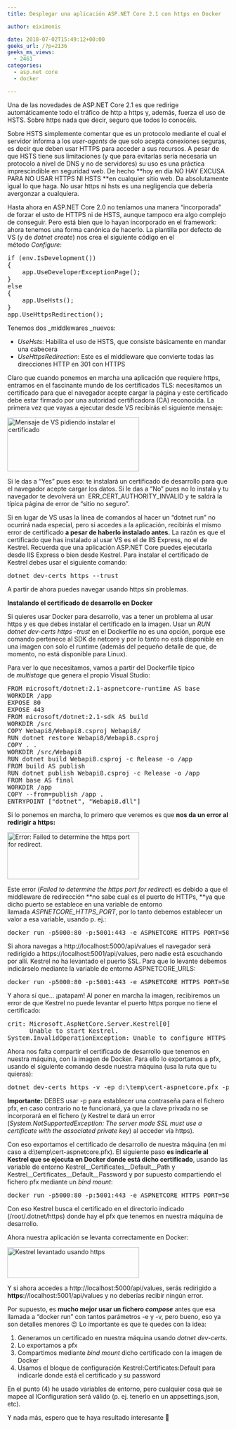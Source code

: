 ```yaml
---
title: Desplegar una aplicación ASP.NET Core 2.1 con https en Docker

author: eiximenis

date: 2018-07-02T15:49:12+00:00
geeks_url: /?p=2136
geeks_ms_views:
  - 2461
categories:
  - asp.net core
  - docker

---
```

Una de las novedades de ASP.NET Core 2.1 es que redirige automáticamente todo el tráfico de http a https y, además, fuerza el uso de HSTS. Sobre https nada que decir, seguro que todos lo conocéis.
  
Sobre HSTS simplemente comentar que es un protocolo mediante el cual el servidor informa a los _user-agents_ de que solo acepta conexiones seguras, es decir que deben usar HTTPS para acceder a sus recursos. A pesar de que HSTS tiene sus limitaciones (y que para evitarlas sería necesaria un protocolo a nivel de DNS y no de servidores) su uso es una práctica imprescindible en seguridad web. De hecho **hoy en día NO HAY EXCUSA PARA NO USAR HTTPS NI HSTS **en cualquier sitio web. Da absolutamente igual lo que haga. No usar https ni hsts es una negligencia que debería avergonzar a cualquiera.
  
<!--more-->


  
Hasta ahora en ASP.NET Core 2.0 no teníamos una manera &#8220;incorporada&#8221; de forzar el usto de HTTPS ni de HSTS, aunque tampoco era algo complejo de conseguir. Pero está bien que lo hayan incorporado en el framework: ahora tenemos una forma canónica de hacerlo. La plantilla por defecto de VS (y de _dotnet create_) nos crea el siguiente código en el método _Configure_:

<pre class="EnlighterJSRAW" data-enlighter-language="csharp">if (env.IsDevelopment())
{
    app.UseDeveloperExceptionPage();
}
else
{
    app.UseHsts();
}
app.UseHttpsRedirection();</pre>

Tenemos dos _middlewares _nuevos:

  * _UseHsts_: Habilita el uso de HSTS, que consiste básicamente en mandar una cabecera
  * _UseHttpsRedirection_: Este es el middleware que convierte todas las direcciones HTTP en 301 con HTTPS

Claro que cuando ponemos en marcha una aplicación que requiere https, entramos en el fascinante mundo de los certificados TLS: necesitamos un certificado para que el navegador acepte cargar la página y este certificado debe estar firmado por una autoridad certificadora (CA) reconocida. La primera vez que vayas a ejecutar desde VS recibirás el siguiente mensaje:
  
[<img class="alignnone size-medium wp-image-2137" src="https://geeks.ms/etomas/wp-content/uploads/sites/154/2018/07/iis-cert-vs-300x122.png" alt="Mensaje de VS pidiendo instalar el certificado" width="300" height="122" />][1]
  
Si le das a &#8220;Yes&#8221; pues eso: te instalará un certificado de desarrollo para que el navegador acepte cargar los datos. Si le das a &#8220;No&#8221; pues no lo instala y tu navegador te devolverá un  ERR\_CERT\_AUTHORITY_INVALID y te saldrá la típica página de error de &#8220;sitio no seguro&#8221;.
  
Si en lugar de VS usas la línea de comandos al hacer un &#8220;dotnet run&#8221; no ocurrirá nada especial, pero si accedes a la aplicación, recibirás el mismo error de certificado **a pesar de haberlo instalado antes.** La razón es que el certificado que has instalado al usar VS es el de IIS Express, no el de Kestrel. Recuerda que una aplicación ASP.NET Core puedes ejecutarla desde IIS Express o bien desde Kestrel. Para instalar el certificado de Kestrel debes usar el siguiente comando:

<pre class="EnlighterJSRAW" data-enlighter-language="shell">dotnet dev-certs https --trust</pre>

A partir de ahora puedes navegar usando https sin problemas.
  
**Instalando el certificado de desarrollo en Docker**
  
Si quieres usar Docker para desarrollo, vas a tener un problema al usar https y es que debes instalar el certificado en la imagen. Usar un _RUN dotnet dev-certs https &#8211;trust_ en el Dockerfile no es una opción, porque ese comando pertenece al SDK de netcore y por lo tanto no está disponible en una imagen con solo el runtime (además del pequeño detalle de que, de momento, no está disponible para Linux).
  
Para ver lo que necesitamos, vamos a partir del Dockerfile típico de _multistage_ que genera el propio Visual Studio:

<pre class="EnlighterJSRAW" data-enlighter-language="json">FROM microsoft/dotnet:2.1-aspnetcore-runtime AS base
WORKDIR /app
EXPOSE 80
EXPOSE 443
FROM microsoft/dotnet:2.1-sdk AS build
WORKDIR /src
COPY Webapi8/Webapi8.csproj Webapi8/
RUN dotnet restore Webapi8/Webapi8.csproj
COPY . .
WORKDIR /src/Webapi8
RUN dotnet build Webapi8.csproj -c Release -o /app
FROM build AS publish
RUN dotnet publish Webapi8.csproj -c Release -o /app
FROM base AS final
WORKDIR /app
COPY --from=publish /app .
ENTRYPOINT ["dotnet", "Webapi8.dll"]
</pre>

Si lo ponemos en marcha, lo primero que veremos es que **nos da un error al redirigir a https:**
  
[<img class="alignnone size-medium wp-image-2139" src="https://geeks.ms/etomas/wp-content/uploads/sites/154/2018/07/no-redirect-port-300x107.png" alt="Error: Failed to determine the https port for redirect." width="300" height="107" />][2]
  
Este error (_Failed to determine the https port for redirect_) es debido a que el middleware de redirección **no sabe cual es el puerto de HTTPs, **ya que dicho puerto se establece en una variable de entorno llamada _ASPNETCORE\_HTTPS\_PORT_, por lo tanto debemos establecer un valor a esa variable, usando p. ej.:

<pre class="EnlighterJSRAW" data-enlighter-language="shell">docker run -p5000:80 -p:5001:443 -e ASPNETCORE_HTTPS_PORT=5001 webapi8</pre>

Si ahora navegas a http://localhost:5000/api/values el navegador será redirigido a https://localhost:5001/api/values, pero nadie está escuchando por allí. Kestrel no ha levantado el puerto SSL. Para que lo levante debemos indicárselo mediante la variable de entorno ASPNETCORE_URLS:

<pre class="EnlighterJSRAW" data-enlighter-language="shell">docker run -p5000:80 -p:5001:443 -e ASPNETCORE_HTTPS_PORT=5001 -e ASPNETCORE_URLS=https://+;http://+ webapi8</pre>

Y ahora sí que... ¡patapam! Al poner en marcha la imagen, recibiremos un error de que Kestrel no puede levantar el puerto https porque no tiene el certificado:

<pre class="EnlighterJSRAW" data-enlighter-language="raw">crit: Microsoft.AspNetCore.Server.Kestrel[0]
      Unable to start Kestrel.
System.InvalidOperationException: Unable to configure HTTPS endpoint. No server certificate was specified, and the default developer certificate could not be found.</pre>

Ahora nos falta compartir el certificado de desarrollo que tenemos en nuestra máquina, con la imagen de Docker. Para ello lo exportamos a pfx, usando el siguiente comando desde nuestra máquina (usa la ruta que tu quieras):

<pre class="EnlighterJSRAW" data-enlighter-language="null">dotnet dev-certs https -v -ep d:\temp\cert-aspnetcore.pfx -p ufo</pre>

**Importante:** DEBES usar -p para establecer una contraseña para el fichero pfx, en caso contrario no te funcionará, ya que la clave privada no se incorporará en el fichero (y Kestrel te dará un error (_System.NotSupportedException: The server mode SSL must use a certificate with the associated private key_) al acceder vía https).
  
Con eso exportamos el certificado de desarrollo de nuestra máquina (en mi caso a d:\temp\cert-aspnetcore.pfx). El siguiente paso **es indicarle al Kestrel que se ejecuta en Docker donde está dicho certificado**, usando las variable de entorno Kestrel\_\_Certificates\_\_Default\_\_Path y Kestrel\_\_Certificates\_\_Default\_\_Password y por supuesto compartiendo el fichero pfx mediante un _bind mount_:

<pre class="EnlighterJSRAW" data-enlighter-language="shell">docker run -p5000:80 -p:5001:443 -e ASPNETCORE_HTTPS_PORT=5001 -e ASPNETCORE_URLS=https://+;http://+ -e Kestrel__Certificates__Default__Path=/root/.dotnet/https/cert-aspnetcore.pfx -e Kestrel__Certificates__Default__Password=ufo -v D:\temp\:/root/.dotnet/https webapi8</pre>

Con eso Kestrel busca el certificado en el directorio indicado (/root/.dotnet/https) donde hay el pfx que tenemos en nuestra máquina de desarrollo.
  
Ahora nuestra aplicación se levanta correctamente en Docker:
  
[<img class="alignnone size-medium wp-image-2140" src="https://geeks.ms/etomas/wp-content/uploads/sites/154/2018/07/kestrel-docker-https-300x70.png" alt="Kestrel levantado usando https" width="300" height="70" />][3]
  
Y si ahora accedes a http://localhost:5000/api/values, serás redirigido a **https**://localhost:5001/api/values y no deberías recibir ningún error.
  
Por supuesto, es **mucho mejor usar un fichero _compose_** antes que esa llamada a &#8220;docker run&#8221; con tantos parámetros -e y -v, pero bueno, eso ya son detalles menores 😉 Lo importante es que te quedes con la idea:

  1. Generamos un certificado en nuestra máquina usando _dotnet dev-certs_.
  2. Lo exportamos a pfx
  3. Compartimos mediante _bind mount_ dicho certificado con la imagen de Docker
  4. Usamos el bloque de configuración Kestrel:Certificates:Default para indicarle donde está el certificado y su password

En el punto (4) he usado variables de entorno, pero cualquier cosa que se mapee al IConfiguration será válido (p. ej. tenerlo en un appsettings.json, etc).
  
Y nada más, espero que te haya resultado interesante 🙂
  
&nbsp;

 [1]: https://geeks.ms/etomas/wp-content/uploads/sites/154/2018/07/iis-cert-vs.png
 [2]: https://geeks.ms/etomas/wp-content/uploads/sites/154/2018/07/no-redirect-port.png
 [3]: https://geeks.ms/etomas/wp-content/uploads/sites/154/2018/07/kestrel-docker-https.png